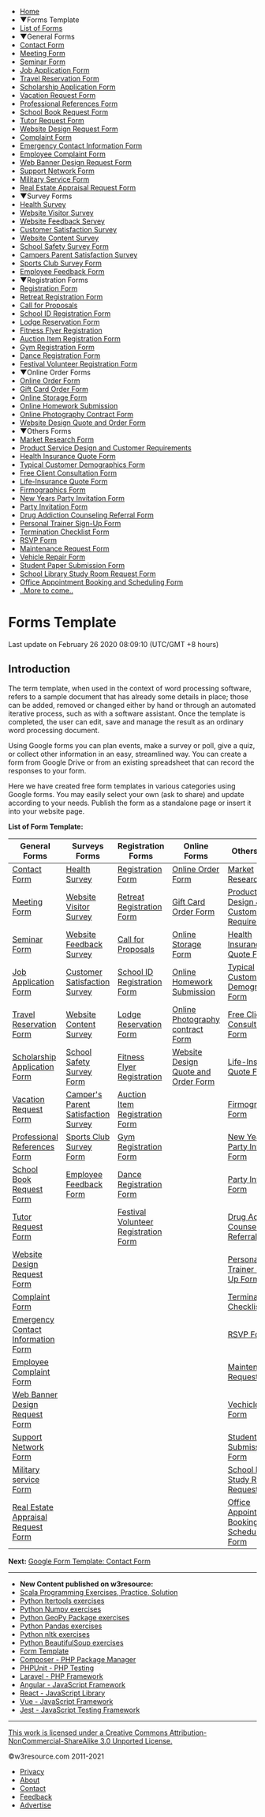  


- [Home](/index.php)
- ▼Forms Template
- [List of Forms](/form-template/index.php)
- ▼General Forms
- [Contact Form](/form-template/contact-form.php)
- [Meeting Form](/form-template/meeting-form.php)
- [Seminar Form](/form-template/seminar-form.php)
- [Job Application Form](/form-template/job-application-form.php)
- [Travel Reservation Form](/form-template/travel-reservation-form.php)
- [Scholarship Application Form](/form-template/scholarship-application-form.php)
- [Vacation Request Form](/form-template/vacation-request-form.php)
- [Professional References Form](/form-template/professional-references-form.php)
- [School Book Request Form](/form-template/school-book-request-form.php)
- [Tutor Request Form](/form-template/tutor-request-form.php)
- [Website Design Request Form](/form-template/website-design-request-form.php)
- [Complaint Form](/form-template/complaint-form.php)
- [Emergency Contact Information Form](/form-template/emergency-contact-information-form.php)
- [Employee Complaint Form](/form-template/employee-complaint-form.php)
- [Web Banner Design Request Form](/form-template/web-banner-design-request-form.php)
- [Support Network Form](/form-template/support-network-form.php)
- [Military Service Form](/form-template/military-service-form.php)
- [Real Estate Appraisal Request Form](/form-template/real-estate-appraisal-request-form.php)
- ▼Survey Forms
- [Health Survey](/form-template/health-survey.php)
- [Website Visitor Survey](/form-template/web-site-visitor-survey.php)
- [Website Feedback Servey](/form-template/website-feedback-survey.php)
- [Customer Satisfaction Survey](/form-template/customer-satisfaction-survey.php)
- [Website Content Survey](/form-template/website-content-survey.php)
- [School Safety Survey Form](/form-template/school-safety-survey-form.php)
- [Campers Parent Satisfaction Survey](/form-template/camper-parent-satisfaction-survey-form.php)
- [Sports Club Survey Form](/form-template/sports-club-survey-form.php)
- [Employee Feedback Form](/form-template/employee-feedback-form.php)
- ▼Registration Forms
- [Registration Form](/form-template/registration-form.php)
- [Retreat Registration Form](/form-template/retreat-registration-form.php)
- [Call for Proposals](/form-template/call-for-proposal.php)
- [School ID Registration Form](/form-template/school-id-registration-form.php)
- [Lodge Reservation Form](/form-template/lodge-reservation-form.php)
- [Fitness Flyer Registration](/form-template/fitness-flyer-registration-form.php)
- [Auction Item Registration Form](/form-template/auction-item-registration-form.php)
- [Gym Registration Form](/form-template/gym-registration-form.php)
- [Dance Registration Form](/form-template/dance-registration-form.php)
- [Festival Volunteer Registration Form](/form-template/festival-volunteer-registration-form.php)
- ▼Online Order Forms
- [Online Order Form](/form-template/online-order-form.php)
- [Gift Card Order Form](/form-template/gift-card-order-form.php)
- [Online Storage Form](/form-template/online-storage-form.php)
- [Online Homework Submission](/form-template/online-homework-submission.php)
- [Online Photography Contract Form](/form-template/online-photography-contract-form.php)
- [Website Design Quote and Order Form](/form-template/website-design-quote-and-order-form.php)
- ▼Others Forms
- [Market Research Form](/form-template/market-research-form.php)
- [Product Service Design and Customer Requirements](/form-template/product-service-design-and-customer-requirements.php)
- [Health Insurance Quote Form](/form-template/health-insurance-quote-form.php)
- [Typical Customer Demographics Form](/form-template/typical-customer-demographics-form.php)
- [Free Client Consultation Form](/form-template/free-client-consultation-form.php)
- [Life-Insurance Quote Form](/form-template/life-insurance-quote-form.php)
- [Firmographics Form](/form-template/firmographics-form.php)
- [New Years Party Invitation Form](/form-template/new-years-party-invitation-form.php)
- [Party Invitation Form](/form-template/party-invitation-form.php)
- [Drug Addiction Counseling Referral Form](/form-template/drug-addiction-counseling-referral.php)
- [Personal Trainer Sign-Up Form](/form-template/personal-trainer-sign-up-form.php)
- [Termination Checklist Form](/form-template/termination-checklist-form.php)
- [RSVP Form](/form-template/rsvp-form.php)
- [Maintenance Request Form](/form-template/maintenance-request-form.php)
- [Vehicle Repair Form](/form-template/vehicle-repair-form.php)
- [Student Paper Submission Form](/form-template/student-paper-submission-form.php)
- [School Library Study Room Request Form](/form-template/school-library-study-room-request-form.php)
- [Office Appointment Booking and Scheduling Form](/form-template/office-appointment-booking-and-scheduling-form.php)
- [..More to come..]()

# Forms Template

Last update on February 26 2020 08:09:10 (UTC/GMT +8 hours)

<span class="underline"></span>

<span class="underline"></span>

## Introduction

The term template, when used in the context of word processing software, refers to a sample document that has already some details in place; those can be added, removed or changed either by hand or through an automated iterative process, such as with a software assistant. Once the template is completed, the user can edit, save and manage the result as an ordinary word processing document.

Using Google forms you can plan events, make a survey or poll, give a quiz, or collect other information in an easy, streamlined way. You can create a form from Google Drive or from an existing spreadsheet that can record the responses to your form.

Here we have created free form templates in various categories using Google forms. You may easily select your own (ask to share) and update according to your needs. Publish the form as a standalone page or insert it into your website page.

**List of Form Template:**

<table><thead><tr class="header"><th>General Forms</th><th>Surveys Forms</th><th>Registration Forms</th><th>Online Forms</th><th>Others Forms</th></tr></thead><tbody><tr class="odd"><td><a href="contact-form.php">Contact Form</a></td><td><a href="health-survey.php">Health Survey</a></td><td><a href="registration-form.php">Registration Form</a></td><td><a href="online-order-form.php">Online Order Form</a></td><td><a href="market-research-form.php">Market Research Form</a></td></tr><tr class="even"><td><a href="meeting-form.php">Meeting Form</a></td><td><a href="web-site-visitor-survey.php">Website Visitor Survey</a><a href="website-feedback-survey.php"></a></td><td><a href="retreat-registration-form.php">Retreat Registration Form</a></td><td><a href="gift-card-order-form.php">Gift Card Order Form</a></td><td><a href="product-service-design-and-customer-requirements.php">Product/Service Design &amp; Customer Requirements</a></td></tr><tr class="odd"><td><a href="seminar-form.php">Seminar Form</a></td><td><a href="website-feedback-survey.php">Website Feedback Survey</a><a href="customer-satisfaction-survey.php"></a></td><td><a href="call-for-proposal.php">Call for Proposals</a></td><td><a href="online-storage-form.php">Online Storage Form</a></td><td><a href="health-insurance-quote-form.php">Health Insurance Quote Form</a></td></tr><tr class="even"><td><a href="job-application-form.php">Job Application Form</a><a href="product-service-design-and-customer-requirements.php"></a></td><td><a href="customer-satisfaction-survey.php">Customer Satisfaction Survey</a><a href="website-content-survey.php"></a></td><td><a href="school-id-registration-form.php">School ID Registration Form</a></td><td><a href="online-homework-submission.php">Online Homework Submission</a></td><td><a href="typical-customer-demographics-form.php">Typical Customer Demographics Form</a></td></tr><tr class="odd"><td><a href="travel-reservation-form.php">Travel Reservation Form</a><a href="job-application-form.php"></a></td><td><a href="website-content-survey.php">Website Content Survey</a><a href="health-survey.php"></a></td><td><a href="lodge-reservation-form.php">Lodge Reservation Form</a></td><td><a href="online-photography-contract-form.php">Online Photography contract Form</a></td><td><a href="free-client-consultation-form.php">Free Client Consultation Form</a></td></tr><tr class="even"><td><a href="scholarship-application-form.php">Scholarship Application Form</a></td><td><a href="school-safety-survey-form.php">School Safety Survey Form</a></td><td><a href="fitness-flyer-registration-form.php">Fitness Flyer Registration</a></td><td><a href="website-design-quote-and-order-form.php">Website Design Quote and Order Form</a></td><td><a href="life-insurance-quote-form.php">Life-Insurance Quote Form</a></td></tr><tr class="odd"><td><a href="vacation-request-form.php">Vacation Request Form</a></td><td><a href="camper-parent-satisfaction-survey-form.php">Camper's Parent Satisfaction Survey</a></td><td><a href="auction-item-registration-form.php">Auction Item Registration Form</a></td><td></td><td><a href="firmographics-form.php">Firmographics Form</a></td></tr><tr class="even"><td><a href="professional-references-form.php">Professional References Form</a></td><td><a href="sports-club-survey-form.php">Sports Club Survey Form</a></td><td><a href="gym-registration-form.php">Gym Registration Form</a></td><td></td><td><a href="new-years-party-invitation-form.php">New Year's Party Invitation Form</a></td></tr><tr class="odd"><td><a href="school-book-request-form.php">School Book Request Form</a></td><td><a href="employee-feedback-form.php">Employee Feedback Form</a></td><td><a href="dance-registration-form.php">Dance Registration Form</a></td><td></td><td><a href="party-invitation-form.php">Party Invitation Form</a></td></tr><tr class="even"><td><a href="tutor-request-form.php">Tutor Request Form</a></td><td> </td><td><a href="festival-volunteer-registration-form.php">Festival Volunteer Registration Form</a></td><td></td><td><a href="drug-addiction-counseling-referral.php">Drug Addiction Counseling Referral Form</a></td></tr><tr class="odd"><td><a href="website-design-request-form.php">Website Design Request Form</a></td><td> </td><td> </td><td></td><td><a href="personal-trainer-sign-up-form.php">Personal Trainer Sign-Up Form</a></td></tr><tr class="even"><td><a href="complaint-form.php">Complaint Form</a></td><td> </td><td> </td><td></td><td><a href="termination-checklist-form.php">Termination Checklist Form</a></td></tr><tr class="odd"><td><a href="emergency-contact-information-form.php">Emergency Contact Information Form</a></td><td> </td><td> </td><td></td><td><a href="rsvp-form.php">RSVP Form</a></td></tr><tr class="even"><td><a href="employee-complaint-form.php">Employee Complaint Form</a></td><td> </td><td> </td><td></td><td><a href="maintenance-request-form.php">Maintenance Request Form</a></td></tr><tr class="odd"><td><a href="web-banner-design-request-form.php">Web Banner Design Request Form</a></td><td> </td><td> </td><td></td><td><a href="vehicle-repair-form.php">Vechicle Repair Form</a></td></tr><tr class="even"><td><a href="support-network-form.php">Support Network Form</a></td><td> </td><td> </td><td></td><td><a href="student-paper-submission-form.php">Student Paper Submission Form</a></td></tr><tr class="odd"><td><a href="military-service-form.php">Military service Form</a></td><td> </td><td> </td><td></td><td><a href="school-library-study-room-request-form.php">School Library Study Room Request Form</a></td></tr><tr class="even"><td><a href="real-estate-appraisal-request-form.php">Real Estate Appraisal Request Form</a></td><td> </td><td> </td><td></td><td><a href="office-appointment-booking-and-scheduling-form.php">Office Appointment Booking and Scheduling Form</a></td></tr></tbody></table>

**Next:** [Google Form Template: Contact Form](https://www.w3resource.com/form-template/contact-form.php)

---

<span class="underline"></span>

- **New Content published on w3resource:**
- [Scala Programming Exercises, Practice, Solution](https://www.w3resource.com/scala-exercises/index.php)
- [Python Itertools exercises](https://www.w3resource.com/python-exercises/itertools/index.php)
- [Python Numpy exercises](https://www.w3resource.com/python-exercises/numpy/index.php)
- [Python GeoPy Package exercises](https://www.w3resource.com/python-exercises/geopy/index.php)
- [Python Pandas exercises](https://www.w3resource.com/python-exercises/pandas/index.php)
- [Python nltk exercises](https://www.w3resource.com/python-exercises/nltk/index.php)
- [Python BeautifulSoup exercises](https://www.w3resource.com/python-exercises/BeautifulSoup/index.php)
- [Form Template](https://www.w3resource.com/form-template/)
- [Composer - PHP Package Manager](https://www.w3resource.com/php/composer/a-gentle-introduction-to-composer.php)
- [PHPUnit - PHP Testing](https://www.w3resource.com/php/PHPUnit/a-gentle-introduction-to-unit-test-and-testing.php)
- [Laravel - PHP Framework](https://www.w3resource.com/laravel/laravel-tutorial.php)
- [Angular - JavaScript Framework](https://www.w3resource.com/angular/getting-started-with-angular.php)
- [React - JavaScript Library](https://www.w3resource.com/react/react-js-overview.php)
- [Vue - JavaScript Framework](https://www.w3resource.com/vue/installation.php)
- [Jest - JavaScript Testing Framework](https://www.w3resource.com/jest/jest-getting-started.php)

---

<span class="underline"></span>

<span class="underline"></span>

<span class="underline"></span>

[This work is licensed under a Creative Commons Attribution-NonCommercial-ShareAlike 3.0 Unported License.](https://creativecommons.org/licenses/by-nc-sa/3.0/deed.en_US)

©w3resource.com 2011-2021

- [Privacy](https://www.w3resource.com/privacy.php)
- [About](https://www.w3resource.com/about.php)
- [Contact](https://www.w3resource.com/contact.php)
- [Feedback](https://www.w3resource.com/feedback.php)
- [Advertise](https://www.w3resource.com/advertise.php)
